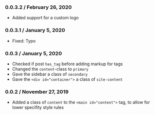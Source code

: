 ### 0.0.3.2 / February 26, 2020
* Added support for a custom logo

### 0.0.3.1 / January 5, 2020
* Fixed: Typo

### 0.0.3 / January 5, 2020
* Checked if post `has_tag` before adding markup for tags
* Changed the `content`-class to `primary`
* Gave the sidebar a class of `secondary`
* Gave the `<div id="container">` a class of `site-content`

### 0.0.2 / November 27, 2019
* Added a class of `content` to the `<main id="content">` tag, to allow for lower specifity style rules